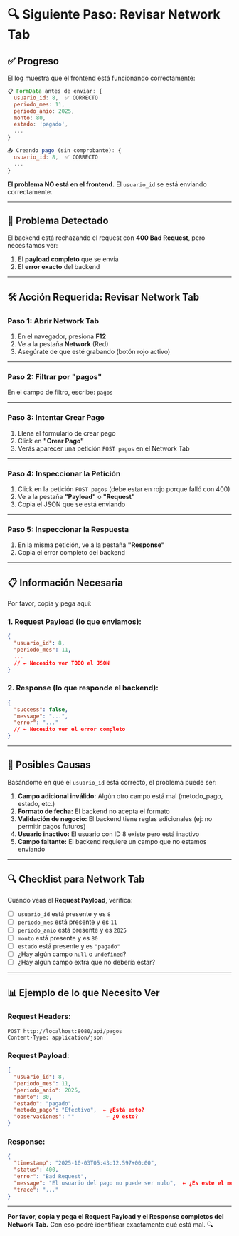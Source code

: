 # 🔍 Siguiente Paso: Revisar Network Tab

## ✅ Progreso

El log muestra que el frontend está funcionando correctamente:

```javascript
📋 FormData antes de enviar: {
  usuario_id: 8,  ✅ CORRECTO
  periodo_mes: 11,
  periodo_anio: 2025,
  monto: 80,
  estado: 'pagado',
  ...
}

📤 Creando pago (sin comprobante): {
  usuario_id: 8,  ✅ CORRECTO
  ...
}
```

**El problema NO está en el frontend.** El `usuario_id` se está enviando correctamente.

---

## 🔴 Problema Detectado

El backend está rechazando el request con **400 Bad Request**, pero necesitamos ver:
1. El **payload completo** que se envía
2. El **error exacto** del backend

---

## 🛠️ Acción Requerida: Revisar Network Tab

### **Paso 1: Abrir Network Tab**

1. En el navegador, presiona **F12**
2. Ve a la pestaña **Network** (Red)
3. Asegúrate de que esté grabando (botón rojo activo)

---

### **Paso 2: Filtrar por "pagos"**

En el campo de filtro, escribe: `pagos`

---

### **Paso 3: Intentar Crear Pago**

1. Llena el formulario de crear pago
2. Click en **"Crear Pago"**
3. Verás aparecer una petición `POST pagos` en el Network Tab

---

### **Paso 4: Inspeccionar la Petición**

1. Click en la petición `POST pagos` (debe estar en rojo porque falló con 400)
2. Ve a la pestaña **"Payload"** o **"Request"**
3. Copia el JSON que se está enviando

---

### **Paso 5: Inspeccionar la Respuesta**

1. En la misma petición, ve a la pestaña **"Response"**
2. Copia el error completo del backend

---

## 📋 Información Necesaria

Por favor, copia y pega aquí:

### **1. Request Payload (lo que enviamos):**
```json
{
  "usuario_id": 8,
  "periodo_mes": 11,
  ...
  // ← Necesito ver TODO el JSON
}
```

### **2. Response (lo que responde el backend):**
```json
{
  "success": false,
  "message": "...",
  "error": "..."
  // ← Necesito ver el error completo
}
```

---

## 🎯 Posibles Causas

Basándome en que el `usuario_id` está correcto, el problema puede ser:

1. **Campo adicional inválido:** Algún otro campo está mal (metodo_pago, estado, etc.)
2. **Formato de fecha:** El backend no acepta el formato
3. **Validación de negocio:** El backend tiene reglas adicionales (ej: no permitir pagos futuros)
4. **Usuario inactivo:** El usuario con ID 8 existe pero está inactivo
5. **Campo faltante:** El backend requiere un campo que no estamos enviando

---

## 🔍 Checklist para Network Tab

Cuando veas el **Request Payload**, verifica:

- [ ] `usuario_id` está presente y es `8`
- [ ] `periodo_mes` está presente y es `11`
- [ ] `periodo_anio` está presente y es `2025`
- [ ] `monto` está presente y es `80`
- [ ] `estado` está presente y es `"pagado"`
- [ ] ¿Hay algún campo `null` o `undefined`?
- [ ] ¿Hay algún campo extra que no debería estar?

---

## 📊 Ejemplo de lo que Necesito Ver

### **Request Headers:**
```
POST http://localhost:8080/api/pagos
Content-Type: application/json
```

### **Request Payload:**
```json
{
  "usuario_id": 8,
  "periodo_mes": 11,
  "periodo_anio": 2025,
  "monto": 80,
  "estado": "pagado",
  "metodo_pago": "Efectivo",  ← ¿Está esto?
  "observaciones": ""          ← ¿O esto?
}
```

### **Response:**
```json
{
  "timestamp": "2025-10-03T05:43:12.597+00:00",
  "status": 400,
  "error": "Bad Request",
  "message": "El usuario del pago no puede ser nulo",  ← ¿Es este el mensaje?
  "trace": "..."
}
```

---

**Por favor, copia y pega el Request Payload y el Response completos del Network Tab.** Con eso podré identificar exactamente qué está mal. 🔍
